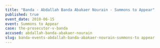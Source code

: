 ```yaml
---
title: "Banda - Abdallah Banda Abakaer Nourain - Summons to Appear"
published: true
event_date: 2010-06-15
event: Summons to Appear
case: the-prosecutor-v-banda
accused: abdallah-banda-abakaer-nourain
slug: banda-events-abdallah-banda-abakaer-nourain-summons-to appear
---
```

